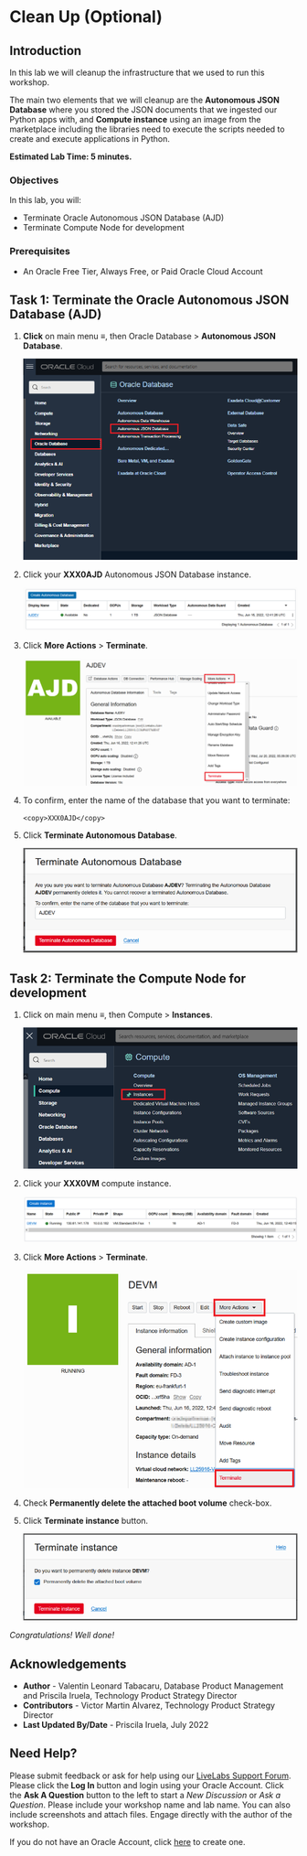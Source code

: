 # Clean Up (Optional)

## Introduction

In this lab we will cleanup the infrastructure that we used to run this workshop.

The main two elements that we will cleanup are the **Autonomous JSON Database** where you stored the JSON documents that we ingested our Python apps with, and **Compute instance** using an image from the marketplace including the libraries need to execute the scripts needed to create and execute applications in Python.

**Estimated Lab Time: 5 minutes.**

### Objectives

In this lab, you will:

* Terminate Oracle Autonomous JSON Database (AJD)
* Terminate Compute Node for development

### Prerequisites

* An Oracle Free Tier, Always Free, or Paid Oracle Cloud Account


## Task 1: Terminate the Oracle Autonomous JSON Database (AJD)

1. **Click** on main menu ≡, then Oracle Database > **Autonomous JSON Database**.

    ![Oracle Console AJD](./images/task1/oracle-console-ajson.png)

2. Click your **XXX0AJD** Autonomous JSON Database instance.

    ![Oracle Console AJD](./images/task1/ajd-list.png)

3. Click **More Actions** > **Terminate**.

    ![Oracle Console AJD](./images/task1/ajd-terminate.png)

4. To confirm, enter the name of the database that you want to terminate:

    ```
    <copy>XXX0AJD</copy>
    ```

5. Click **Terminate Autonomous Database**.

    ![Oracle Console AJD](./images/task1/terminate-ajd.png)

## Task 2: Terminate the Compute Node for development

1. Click on main menu ≡, then Compute > **Instances**.

    ![Oracle Console AJD](./images/task2/menu-compute-instances.png)

2. Click your **XXX0VM** compute instance.

    ![Oracle Console AJD](./images/task2/compute-list.png)

3. Click **More Actions** > **Terminate**.

    ![Oracle Console AJD](./images/task2/compute-terminate.png)

4. Check **Permanently delete the attached boot volume** check-box.

5. Click **Terminate instance** button.

    ![Oracle Console AJD](./images/task2/terminate-instance.png)


*Congratulations! Well done!*

## Acknowledgements
* **Author** - Valentin Leonard Tabacaru, Database Product Management and Priscila Iruela, Technology Product Strategy Director
* **Contributors** - Victor Martin Alvarez, Technology Product Strategy Director
* **Last Updated By/Date** - Priscila Iruela, July 2022

## Need Help?
Please submit feedback or ask for help using our [LiveLabs Support Forum](https://community.oracle.com/tech/developers/categories/livelabsdiscussions). Please click the **Log In** button and login using your Oracle Account. Click the **Ask A Question** button to the left to start a *New Discussion* or *Ask a Question*.  Please include your workshop name and lab name.  You can also include screenshots and attach files.  Engage directly with the author of the workshop.

If you do not have an Oracle Account, click [here](https://profile.oracle.com/myprofile/account/create-account.jspx) to create one.
